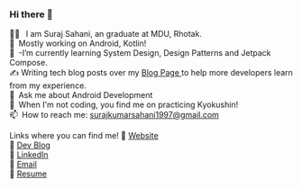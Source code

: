 ### Hi there 👋
<!--
**surajsahani/surajsahani** is a ✨ _special_ ✨ repository because its `README.md` (this file) appears on your GitHub profile.

Here are some ideas to get you started:
-->
👨‍🎓 &ensp;I am Suraj Sahani, an graduate at MDU, Rhotak.<br>🔭&ensp;Mostly working on Android, Kotlin!<br>🌱&ensp;-I’m currently learning System Design, Design Patterns and Jetpack Compose.<br>✍️ Writing tech blog posts over my <a href="https://medium.com/@martialcoder">Blog Page </a>to help more developers learn from my experience.<br>💬&ensp;Ask me about Android Development<br>🥋&ensp;When I'm not coding, you find me on practicing Kyokushin!<br>📫&ensp;How to reach me: surajkumarsahani1997@gmail.com 

Links where you can find me!
📌   <a href="https://medium.com/@martialcoder">Website</a><br>
📌   <a href="https://medium.com/@martialcoder">Dev Blog</a><br>
📌   <a href="https://medium.com/@martialcoder">LinkedIn</a><br>
📌   <a href="https://medium.com/@martialcoder">Email</a><br>
📌   <a href="https://medium.com/@martialcoder">Resume</a>
